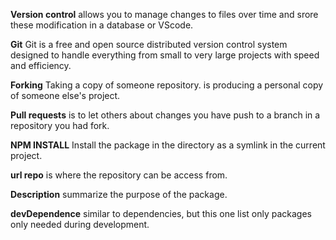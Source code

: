 **Version control** allows you to manage changes to files over time and srore these modification in a database or VScode.

**Git**  Git is a free and open source distributed version control system designed to handle everything from small to very large projects with speed and efficiency.

**Forking**  Taking a copy of someone repository. is producing a personal copy of someone else's project.

**Pull requests** is to let others about changes you have push to a branch in a repository you had fork.

**NPM INSTALL**  Install the package in the directory as a symlink in the current project.

**url repo**  is where the repository can be access from.

**Description** summarize the purpose of the package.

**devDependence**  similar to dependencies, but this one list only packages only needed during development.